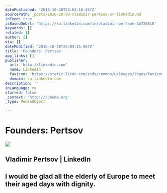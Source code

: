 ```yaml
---
datePublished: '2016-10-30T23:04:16.467Z'
sourcePath: _posts/2016-10-30-vladimir-pertsov-or-linkedin.md
inFeed: true
isBasedOnUrl: 'https://ru.linkedin.com/in/vladimir-pertsov-3b728610'
keywords: []
related: []
author: []
via: {}
dateModified: '2016-10-30T23:04:15.967Z'
title: 'Founders: Pertsov'
app_links: []
publisher:
  url: 'http://linkedin.com'
  name: LinkedIn
  favicon: 'https://static.licdn.com/scds/common/u/images/logos/favicons/v1/favicon.ico'
  domain: ru.linkedin.com
description: ''
inLanguage: ru
starred: false
_context: 'http://schema.org'
_type: MediaObject

---
```

# Founders: Pertsov

<article style=""><img src="https://s3-us-west-2.amazonaws.com/the-grid-img/p/ea5030721783938f390330a460e67fb717e027dd.jpg" /><h1>Vladimir Pertsov | LinkedIn</h1></article>

## I would be glad all the elderly of Europe to meet their aged days with dignity.